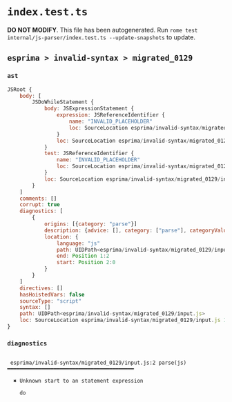# `index.test.ts`

**DO NOT MODIFY**. This file has been autogenerated. Run `rome test internal/js-parser/index.test.ts --update-snapshots` to update.

## `esprima > invalid-syntax > migrated_0129`

### `ast`

```javascript
JSRoot {
	body: [
		JSDoWhileStatement {
			body: JSExpressionStatement {
				expression: JSReferenceIdentifier {
					name: "INVALID_PLACEHOLDER"
					loc: SourceLocation esprima/invalid-syntax/migrated_0129/input.js 2:0-2:0
				}
				loc: SourceLocation esprima/invalid-syntax/migrated_0129/input.js 2:0-2:0
			}
			test: JSReferenceIdentifier {
				name: "INVALID_PLACEHOLDER"
				loc: SourceLocation esprima/invalid-syntax/migrated_0129/input.js 2:0-2:0
			}
			loc: SourceLocation esprima/invalid-syntax/migrated_0129/input.js 1:0-2:0
		}
	]
	comments: []
	corrupt: true
	diagnostics: [
		{
			origins: [{category: "parse"}]
			description: {advice: [], category: ["parse"], categoryValue: "js", message: [RAW_MARKUP {value: "Unknown start to an "}, "statement expression"]}
			location: {
				language: "js"
				path: UIDPath<esprima/invalid-syntax/migrated_0129/input.js>
				end: Position 1:2
				start: Position 2:0
			}
		}
	]
	directives: []
	hasHoistedVars: false
	sourceType: "script"
	syntax: []
	path: UIDPath<esprima/invalid-syntax/migrated_0129/input.js>
	loc: SourceLocation esprima/invalid-syntax/migrated_0129/input.js 1:0-2:0
}
```

### `diagnostics`

```

 esprima/invalid-syntax/migrated_0129/input.js:2 parse(js) ━━━━━━━━━━━━━━━━━━━━━━━━━━━━━━━━━━━━━━━━━

  ✖ Unknown start to an statement expression

    do


```
